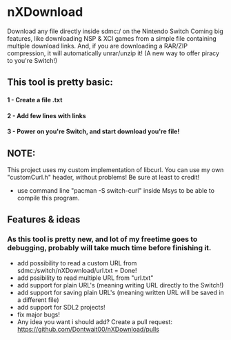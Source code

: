 # nXDownload
Download any file directly inside sdmc:/ on the Nintendo Switch
Coming big features, like downloading NSP & XCI games from a simple file containing multiple download links. And, if you are downloading a RAR/ZIP compression, it will automatically unrar/unzip it! (A new way to offer piracy to you're Switch!)

## This tool is pretty basic:
#### 1 - Create a file .txt
#### 2 - Add few lines with links
#### 3 - Power on you're Switch, and start download you're file!

## NOTE:
This project uses my custom implementation of libcurl. You can use my own "customCurl.h" header, without problems! Be sure at least to credit!

- use command line "pacman -S switch-curl" inside Msys to be able to compile this program.

## Features & ideas
### As this tool is pretty new, and lot of my freetime goes to debugging, probably will take much time before finishing it.
- add possibility to read a custom URL from sdmc:/switch/nXDownload/url.txt = Done!
- add pssibility to read multiple URL from "url.txt"
- add support for plain URL's (meaning writing URL directly to the Switch!)
- add support for saving plain URL's (meaning written URL will be saved in a different file)
- add support for SDL2 projects!
- fix major bugs!
- Any idea you want i should add? Create a pull request: https://github.com/Dontwait00/nXDownload/pulls
